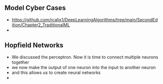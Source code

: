 ## Model Cyber Cases 

* https://github.com/rcalix1/DeepLearningAlgorithms/tree/main/SecondEdition/Chapter2_TraditionalML
* 

## Hopfield Networks

* We discussed the perceptron. Now it is time to connect multiple neurons together
* we now make the output of one neuron into the input to another neuron
* and this allows us to create neural networks
* 
